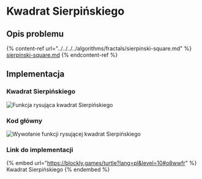 # Kwadrat Sierpińskiego

## Opis problemu

{% content-ref url="../../../../algorithms/fractals/sierpinski-square.md" %}
[sierpinski-square.md](../../../../algorithms/fractals/sierpinski-square.md)
{% endcontent-ref %}

## Implementacja

### Kwadrat Sierpińskiego



![Funkcja rysująca kwadrat Sierpińskiego](<../../../../.gitbook/assets/image (20).png>)

### Kod główny

![Wywołanie funkcji rysującej kwadrat Sierpińskiego](<../../../../.gitbook/assets/image (21).png>)

### Link do implementacji

{% embed url="https://blockly.games/turtle?lang=pl&level=10#o8wwfr" %}
Kwadrat Sierpińskiego
{% endembed %}
